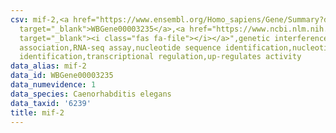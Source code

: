 ```yaml
---
csv: mif-2,<a href="https://www.ensembl.org/Homo_sapiens/Gene/Summary?db=core;g=WBGene00003235"
  target="_blank">WBGene00003235</a>,<a href="https://www.ncbi.nlm.nih.gov/pubmed/27496166"
  target="_blank"><i class="fas fa-file"></i></a>",genetic interference,functional
  association,RNA-seq assay,nucleotide sequence identification,nucleotide sequence
  identification,transcriptional regulation,up-regulates activity
data_alias: mif-2
data_id: WBGene00003235
data_numevidence: 1
data_species: Caenorhabditis elegans
data_taxid: '6239'
title: mif-2
---
```

